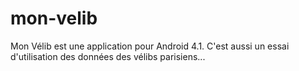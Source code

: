 mon-velib
=========

Mon Vélib est une application pour Android 4.1. C'est aussi un essai d'utilisation des données des vélibs parisiens...